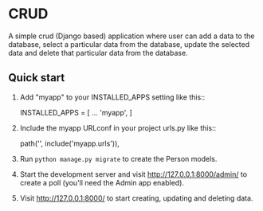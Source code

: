 
CRUD
=====

A simple crud (Django based) application where user can add a data to the database, select a particular data
from the database, update the selected data and delete that particular data from the database.

Quick start
-----------

1. Add "myapp" to your INSTALLED_APPS setting like this::

    INSTALLED_APPS = [
        ...
        'myapp',
    ]

2. Include the myapp URLconf in your project urls.py like this::

    path('', include('myapp.urls')),

3. Run ``python manage.py migrate`` to create the Person models.

4. Start the development server and visit http://127.0.0.1:8000/admin/
   to create a poll (you'll need the Admin app enabled).

5. Visit http://127.0.0.1:8000/ to start creating, updating and deleting data.
